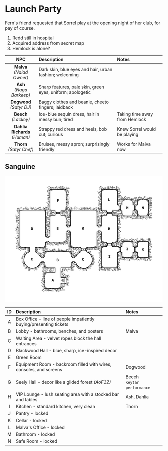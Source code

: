 # Launch Party
Fern's friend requested that Sorrel play at the opening night of her club, for pay of course.

1. Redd still in hospital
2. Acquired address from secret map
3. Hemlock is alone?

| NPC | Description | Notes |
|:---:|:--- |:--- |
| **Malva**<br/>_(Naiad Owner)_ | Dark skin, blue eyes and hair, urban fashion; welcoming |  |
| **Ash**<br/>_(Naga Barkeep)_ | Sharp features, pale skin, green eyes, uniform; apologetic |  |
| **Dogwood**<br/>_(Satyr DJ)_ | Baggy clothes and beanie, cheeto fingers; laidback |  |
| **Beech**<br/>_(Lackey)_ | Ice-blue sequin dress, hair in messy bun; tired | Taking time away from Hemlock |
| **Dahlia Richards**<br/>_(Human)_ | Strappy red dress and heels, bob cut; curious | Knew Sorrel would be playing |
| **Thorn**<br/>_(Satyr Chef)_ | Bruises, messy apron; surprisingly friendly | Works for Malva now |

## Sanguine
![map of the nightclub Sanguine](images/sanguine.png)

| ID | Description | Notes |
|:---:|:--- |:--- |
| A | Box Office - line of people impatiently buying/presenting tickets |  |
| B | Lobby - bathrooms, benches, and posters | Malva |
| C | Waiting Area - velvet ropes block the hall entrances |  |
| D | Blackwood Hall - blue, sharp, ice-inspired decor |  |
| E | Green Room |  |
| F | Equipment Room - backroom filled with wires, consoles, and screens | Dogwood |
| G | Seely Hall - decor like a gilded forest _(AoF12)_ | Beech<br />`Keytar performance` |
| H | VIP Lounge - lush seating area with a stocked bar and tables | Ash, Dahlia |
| I | Kitchen - standard kitchen, very clean | Thorn |
| J | Pantry - locked |  |
| K | Cellar - locked |  |
| L | Malva's Office - locked |  |
| M | Bathroom - locked |  |
| N | Safe Room - locked |  |

